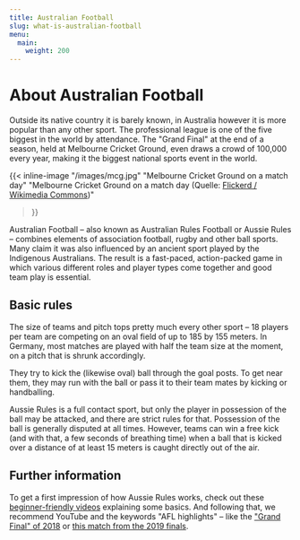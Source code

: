 ```yaml
---
title: Australian Football
slug: what-is-australian-football
menu:
  main:
    weight: 200
---
```


# About Australian Football

Outside its native country it is barely known,
in Australia however it is more popular than any other sport.
The professional league is one of the five biggest in the world by attendance.
The "Grand Final" at the end of a season, held at Melbourne Cricket Ground,
even draws a crowd of 100,000 every year,
making it the biggest national sports event in the world.

{{< inline-image
"/images/mcg.jpg"
"Melbourne Cricket Ground on a match day"
"Melbourne Cricket Ground on a match day (Quelle: [Flickerd / Wikimedia Commons](https://commons.wikimedia.org/wiki/File:2017_AFL_Grand_Final_panorama_during_national_anthem.jpg))"
>}}

Australian Football – also known as Australian Rules Football or Aussie Rules –
combines elements of association football,
rugby and other ball sports.
Many claim it was also influenced by an ancient sport
played by the Indigenous Australians.
The result is a fast-paced, action-packed game
in which various different roles and player types come together
and good team play is essential.

## Basic rules

The size of teams and pitch tops pretty much every other sport –
18 players per team are competing on an oval field of up to 185 by 155 meters.
In Germany, most matches are played with half the team size at the moment,
on a pitch that is shrunk accordingly.

They try to kick the (likewise oval) ball through the goal posts.
To get near them, they may run with the ball
or pass it to their team mates by kicking or handballing.

Aussie Rules is a full contact sport,
but only the player in possession of the ball may be attacked,
and there are strict rules for that.
Possession of the ball is generally disputed at all times.
However, teams can win a free kick
(and with that, a few seconds of breathing time)
when a ball that is kicked over a distance of at least 15 meters
is caught directly out of the air.

## Further information

To get a first impression of how Aussie Rules works,
check out these [beginner-friendly videos](https://afleurope.org/play-afl/)
explaining some basics.
And following that, we recommend YouTube and the keywords "AFL highlights" –
like the ["Grand Final" of 2018](https://youtu.be/JirTw6MLblY)
or [this match from the 2019 finals](https://youtu.be/1Bil6tkLu-A).
